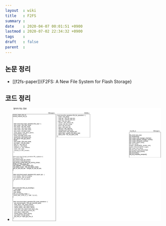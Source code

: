 ```yaml
---
layout  : wiki
title   : F2FS
summary : 
date    : 2020-04-07 00:01:51 +0900
lastmod : 2020-07-02 22:34:32 +0900
tags    : 
draft   : false
parent  : 
---
```


## 논문 정리
 * [[f2fs-paper]]{F2FS: A New File System for Flash Storage}
  
## 코드 정리
 * ![f2fs drawio](/wiki/images/f2fs.jpg)
